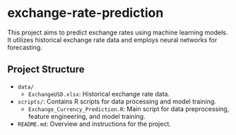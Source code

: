 # exchange-rate-prediction

This project aims to predict exchange rates using machine learning models. It utilizes historical exchange rate data and employs neural networks for forecasting.

## Project Structure

- `data/`
  - `ExchangeUSD.xlsx`: Historical exchange rate data.
- `scripts/`: Contains R scripts for data processing and model training.
  - `Exchange_Currency_Prediction.R`: Main script for data preprocessing, feature engineering, and model training.
- `README.md`: Overview and instructions for the project.
